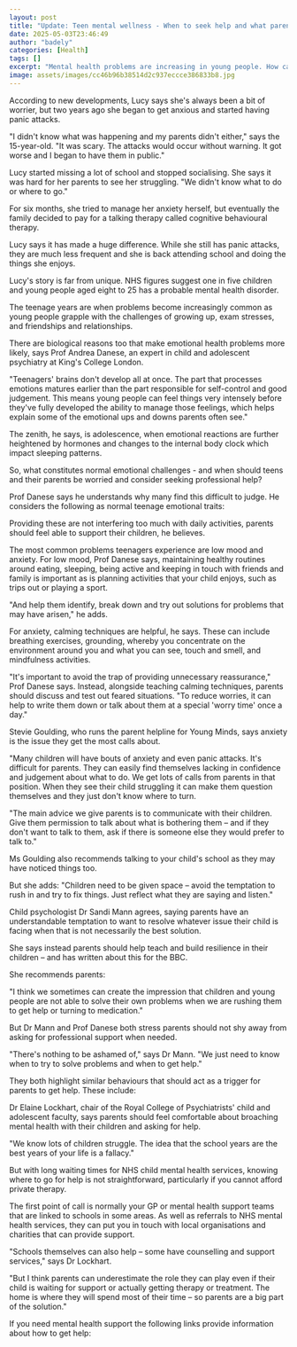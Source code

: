```yaml
---
layout: post
title: "Update: Teen mental wellness - When to seek help and what parents can do"
date: 2025-05-03T23:46:49
author: "badely"
categories: [Health]
tags: []
excerpt: "Mental health problems are increasing in young people. How can their families support them? And when should professional help be sought?"
image: assets/images/cc46b96b38514d2c937eccce386833b8.jpg
---
```


According to new developments, Lucy says she's always been a bit of worrier, but two years ago she began to get anxious and started having panic attacks.

"I didn't know what was happening and my parents didn't either," says the 15-year-old. "It was scary. The attacks would occur without warning. It got worse and I began to have them in public." 

Lucy started missing a lot of school and stopped socialising. She says it was hard for her parents to see her struggling. "We didn't know what to do or where to go."

For six months, she tried to manage her anxiety herself, but eventually the family decided to pay for a talking therapy called cognitive behavioural therapy.

Lucy says it has made a huge difference. While she still has panic attacks, they are much less frequent and she is back attending school and doing the things she enjoys.

Lucy's story is far from unique. NHS figures suggest one in five children and young people aged eight to 25 has a probable mental health disorder.

The teenage years are when problems become increasingly common as young people grapple with the challenges of growing up, exam stresses, and friendships and relationships.

There are biological reasons too that make emotional health problems more likely, says Prof Andrea Danese, an expert in child and adolescent psychiatry at King's College London.

"Teenagers' brains don't develop all at once. The part that processes emotions matures earlier than the part responsible for self-control and good judgement. This means young people can feel things very intensely before they've fully developed the ability to manage those feelings, which helps explain some of the emotional ups and downs parents often see."

The zenith, he says, is adolescence, when emotional reactions are further heightened by hormones and changes to the internal body clock which impact sleeping patterns.

So, what constitutes normal emotional challenges - and when should teens and their parents be worried and consider seeking professional help?

Prof Danese says he understands why many find this difficult to judge. He considers the following as normal teenage emotional traits:

Providing these are not interfering too much with daily activities, parents should feel able to support their children, he believes.

The most common problems teenagers experience are low mood and anxiety. For low mood, Prof Danese says, maintaining healthy routines around eating, sleeping, being active and keeping in touch with friends and family is important as is planning activities that your child enjoys, such as trips out or playing a sport.

"And help them identify, break down and try out solutions for problems that may have arisen," he adds.

For anxiety, calming techniques are helpful, he says. These can include breathing exercises, grounding, whereby you concentrate on the environment around you and what you can see, touch and smell, and mindfulness activities.

"It's important to avoid the trap of providing unnecessary reassurance," Prof Danese says. Instead, alongside teaching calming techniques, parents should discuss and test out feared situations. "To reduce worries, it can help to write them down or talk about them at a special 'worry time' once a day."

Stevie Goulding, who runs the parent helpline for Young Minds, says anxiety is the issue they get the most calls about. 

"Many children will have bouts of anxiety and even panic attacks. It's difficult for parents. They can easily find themselves lacking in confidence and judgement about what to do. We get lots of calls from parents in that position. When they see their child struggling it can make them question themselves and they just don't know where to turn.

"The main advice we give parents is to communicate with their children. Give them permission to talk about what is bothering them – and if they don't want to talk to them, ask if there is someone else they would prefer to talk to."

Ms Goulding also recommends talking to your child's school as they may have noticed things too.

But she adds: "Children need to be given space – avoid the temptation to rush in and try to fix things. Just reflect what they are saying and listen."

Child psychologist Dr Sandi Mann agrees, saying parents have an understandable temptation to want to resolve whatever issue their child is facing when that is not necessarily the best solution.

She says instead parents should help teach and build resilience in their children – and has written about this for the BBC.

She recommends parents:

"I think we sometimes can create the impression that children and young people are not able to solve their own problems when we are rushing them to get help or turning to medication."

But Dr Mann and Prof Danese both stress parents should not shy away from asking for professional support when needed. 

"There's nothing to be ashamed of," says Dr Mann. "We just need to know when to try to solve problems and when to get help."

They both highlight similar behaviours that should act as a trigger for parents to get help. These include:

Dr Elaine Lockhart, chair of the Royal College of Psychiatrists' child and adolescent faculty, says parents should feel comfortable about broaching mental health with their children and asking for help.

"We know lots of children struggle. The idea that the school years are the best years of your life is a fallacy."

But with long waiting times for NHS child mental health services, knowing where to go for help is not straightforward, particularly if you cannot afford private therapy.

The first point of call is normally your GP or mental health support teams that are linked to schools in some areas. As well as referrals to NHS mental health services, they can put you in touch with local organisations and charities that can provide support. 

"Schools themselves can also help – some have counselling and support services," says Dr Lockhart.  

"But I think parents can underestimate the role they can play even if their child is waiting for support or actually getting therapy or treatment. The home is where they will spend most of their time – so parents are a big part of the solution."

If you need mental health support the following links provide information about how to get help:

